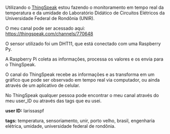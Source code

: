 Utilizando o [ThingSpeak](https://thingspeak.com/) estou fazendo o monitoramento em tempo real da temperatura e da umidade do Laboratório Didático de Circuitos Elétricos da Universidade Federal de Rondônia (UNIR).

O meu canal pode ser acessado aqui:
https://thingspeak.com/channels/770648

O sensor utilizado foi um DHT11, que está conectado com uma Raspberry Py.

A Raspberry Pi coleta as informações, processa os valores e os envia para o ThingSpeak.

O canal do ThingSpeak recebe as informações e as transforma em um gráfico que pode ser observado em tempo real via computador, ou ainda através de um aplicativo de celular.

No ThingSpeak qualquer pessoa pode encontrar o meu canal através do meu user_ID ou através das tags que eu usei.

**user ID:** larissaspf

**tags:** temperatura, sensoriamento, unir, porto velho, brasil, engenharia elétrica, umidade, universidade federal de rondônia.

